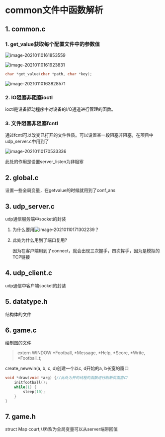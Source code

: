 # common文件中函数解析

## 1. common.c

### 1. get_value获取每个配置文件中的参数值

![image-20210110161853559](http://test-fangsong-imgsubmit.oss-cn-beijing.aliyuncs.com/img/image-20210110161853559.png)

![image-20210110161923831](http://test-fangsong-imgsubmit.oss-cn-beijing.aliyuncs.com/img/image-20210110161923831.png)

```cpp
char *get_value(char *path, char *key);
```

![image-20210110163828571](http://test-fangsong-imgsubmit.oss-cn-beijing.aliyuncs.com/img/image-20210110163828571.png)

### 2. IO阻塞非阻塞ioctl

ioctl是设备驱动程序中对设备的I/O通道进行管理的函数。

### 3. 文件阻塞非阻塞fcntl

通过fcntl可以改变已打开的文件性质。可以设置某一段阻塞非阻塞，在项目中udp_server.c中用到了

![image-20210110170533336](http://test-fangsong-imgsubmit.oss-cn-beijing.aliyuncs.com/img/image-20210110170533336.png)

此处的作用是设置server_listen为非阻塞

## 2. global.c

设置一些全局变量，在getvalue的时候就用到了conf_ans

## 3. udp_server.c

udp通信服务端中socket的封装

1. 为什么要用![image-20210110171302239](http://test-fangsong-imgsubmit.oss-cn-beijing.aliyuncs.com/img/image-20210110171302239.png)？

2. 此处为什么用到了端口复用?

   因为在客户端用到了connect，就会出现三次握手，四次挥手，因为是模拟的TCP链接

## 4. udp_client.c

udp通信中客户端socket的封装

## 5. datatype.h

结构体的文件

## 6. game.c

绘制图的文件

> extern WINDOW *Football, *Message, *Help, *Score, *Write, *Football_t;

create_newwin(a, b, c, d)创建一个以c, d开始的a, b长宽的窗口

```cpp
void *draw(void *arg) {//此处为开的线程的函数进行刷新页面窗口
    initfootball();
    while(1) {
        sleep(10);
    }
}
```

## 7. game.h

struct Map court;/*球场*/为全局变量可以从server端带回值

